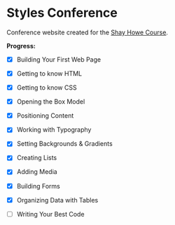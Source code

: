 # Styles Conference

Conference website created for the [Shay Howe Course](http://learn.shayhowe.com/html-css/).

**Progress:**

- [x] Building Your First Web Page
- [x] Getting to know HTML
- [x] Getting to know CSS
- [x] Opening the Box Model
- [x] Positioning Content
- [x] Working with Typography
- [x] Setting Backgrounds & Gradients
- [x] Creating Lists
- [x] Adding Media
- [x] Building Forms
- [x] Organizing Data with Tables
- [ ] Writing Your Best Code

